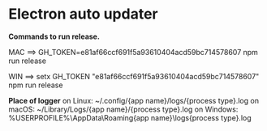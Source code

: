 # Electron auto updater

**Commands to run release.**

MAC ==> GH_TOKEN=e81af66ccf691f5a93610404acd59bc714578607 npm run release

WIN ==> setx GH_TOKEN "e81af66ccf691f5a93610404acd59bc714578607" npm run release

**Place of logger**
on Linux: ~/.config/{app name}/logs/{process type}.log
on macOS: ~/Library/Logs/{app name}/{process type}.log
on Windows: %USERPROFILE%\AppData\Roaming\{app name}\logs\{process type}.log
